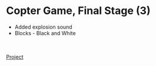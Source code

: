 # Copter Game, Final Stage (3)

<ul>
  <li>Added explosion sound</li>
  <li>Blocks - Black and White</li>
</ul>
<br><br>
<a href = "https://rdaneelolivaw42.github.io/Copter-Game/">Project</a>
